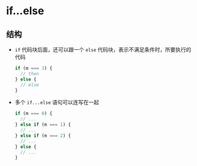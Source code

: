 # if...else

## 结构

  - `if` 代码块后面，还可以跟一个 `else` 代码块，表示不满足条件时，所要执行的代码

    ```javascript
    if (m === 3) {
      // then
    } else {
      // else
    }
    ```

  - 多个 `if...else` 语句可以连写在一起

    ```javascript
    if (m === 0) {
      // ...
    } else if (m === 1) {
      // ...
    } else if (m === 2) {
      // ...
    } else {
      // ...
    }
    ```
